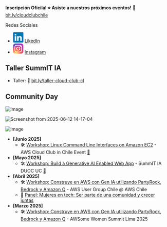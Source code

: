 **Inscripción Oficilal ⭐ Asiste a nuestros próximos eventos!** 🔗 [bit.ly/cloudclubchile](https://bit.ly/cloudclubchile)

Redes Sociales
- ![image](https://github.com/CLorant/readme-social-icons/raw/main/small/filled/linkedin.svg) [LikedIn](https://www.linkedin.com/company/103078216/)
- ![image](https://github.com/CLorant/readme-social-icons/blob/main/small/filled/instagram.svg) [Instagram](https://www.instagram.com/cloudclubchile/)

## Taller SummIT IA
- Taller: 🔗 [bit.ly/taller-cloud-club-cl](https://bit.ly/taller-cloud-club-cl)
  
## Community Day
![image](https://github.com/user-attachments/assets/fcfc1362-5997-476d-8422-b4414b5665e3)
   
![Screenshot from 2025-06-12 14-17-04](https://github.com/user-attachments/assets/0c1b7d12-debb-4cf2-9db1-eb7409b8e27c)

![image](https://github.com/user-attachments/assets/86164702-104e-44bd-b5da-1af5ed973c14)

- **[Junio 2025]**
   - 🛠️ [Workshop: Linux Command Line Interfaces on Amazon EC2](https://catalog.us-east-1.prod.workshops.aws/workshops/2a7e0f7b-db1c-45dd-86f9-1a5556724074/en-US/section-4) - AWS Cloud Club in Chile Event [🔗](https://www.meetup.com/aws-cloud-club-in-chile/events/307700838/?eventOrigin=group_events_list)
- **[Mayo 2025]**
   - 🛠️ [Workshop: Build a Generative AI Enabled Web App](https://catalog.us-east-1.prod.workshops.aws/workshops/ed533291-e036-4086-8bb6-23b135f71e5d/en-US) - SummIT IA DUOC UC [🔗](https://www.duoc.cl/summit-ia/)
- **[Abril 2025]**
   - 🛠️ [Workshop: Construye en AWS con Gen IA utilizando PartyRock, Bedrock y Amazon Q](https://www.meetup.com/aws-user-group-chile/events/305815597/?eventOrigin=group_past_events) - AWS User Group Chile @ AWS Chile
   - 💬 [Panel: Mujeres en tech: Ser parte de una comunidad y crecer juntas](https://www.meetup.com/aws-user-group-chile/events/306781690/?eventOrigin=group_past_events)
- **[Marzo 2025]**
   - 🛠️ [Workshop: Construye en AWS con Gen IA utilizando PartyRock, Bedrock y Amazon Q](https://www.meetup.com/aws-user-group-chile/events/305815597/?eventOrigin=group_past_events) - AWSome Women Summit Lima 2025
